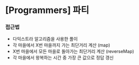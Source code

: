 # [Programmers] 파티

### 접근법

-   다익스트라 알고리즘을 사용한 풀이
-   각 마을에서 X번 마을까지 가는 최단거리 계산 (map)
-   X번 마을에서 모든 마을로 돌아가는 최단거리 계산 (reverseMap)
-   각 마을에서 왕복하는 시간 중 가장 큰 값으로 정답 갱신
